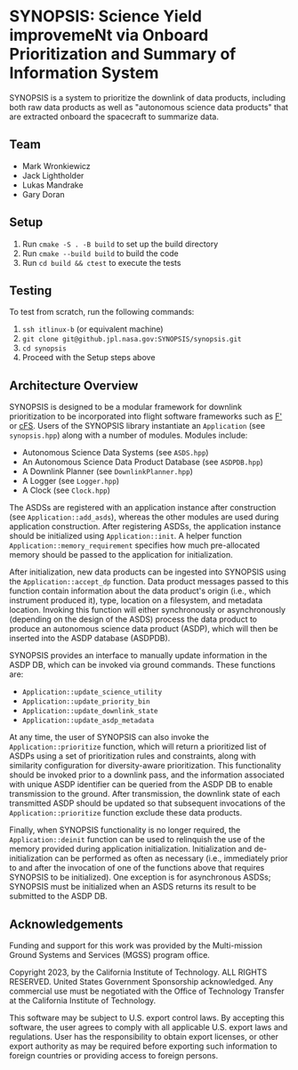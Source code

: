 SYNOPSIS: Science Yield improvemeNt via Onboard Prioritization and Summary of Information System
================================================================================================

SYNOPSIS is a system to prioritize the downlink of data products, including
both raw data products as well as "autonomous science data products" that are
extracted onboard the spacecraft to summarize data.

## Team
 - Mark Wronkiewicz
 - Jack Lightholder
 - Lukas Mandrake
 - Gary Doran

## Setup

1. Run `cmake -S . -B build` to set up the build directory
2. Run `cmake --build build` to build the code
3. Run `cd build && ctest` to execute the tests

## Testing

To test from scratch, run the following commands:

1. `ssh itlinux-b` (or equivalent machine)
2. `git clone git@github.jpl.nasa.gov:SYNOPSIS/synopsis.git`
3. `cd synopsis`
4. Proceed with the Setup steps above

## Architecture Overview

SYNOPSIS is designed to be a modular framework for downlink prioritization to
be incorporated into flight software frameworks such as
[F'](https://nasa.github.io/fprime/) or [cFS](https://cfs.gsfc.nasa.gov/).
Users of the SYNOPSIS library instantiate an `Application` (see `synopsis.hpp`)
along with a number of modules. Modules include:

 - Autonomous Science Data Systems (see `ASDS.hpp`)
 - An Autonomous Science Data Product Database (see `ASDPDB.hpp`)
 - A Downlink Planner (see `DownlinkPlanner.hpp`)
 - A Logger (see `Logger.hpp`)
 - A Clock (see `Clock.hpp`)

The ASDSs are registered with an application instance after construction (see
`Application::add_asds`), whereas the other modules are used during application
construction. After registering ASDSs, the application instance should be
initialized using `Application::init`. A helper function
`Application::memory_requirement` specifies how much pre-allocated memory
should be passed to the application for initialization.

After initialization, new data products can be ingested into SYNOPSIS using the
`Application::accept_dp` function. Data product messages passed to this
function contain information about the data product's origin (i.e., which
instrument produced it), type, location on a filesystem, and metadata location.
Invoking this function will either synchronously or asynchronously (depending
on the design of the ASDS) process the data product to produce an autonomous
science data product (ASDP), which will then be inserted into the ASDP
database (ASDPDB).

SYNOPSIS provides an interface to manually update information in the ASDP DB,
which can be invoked via ground commands. These functions are:

 - `Application::update_science_utility`
 - `Application::update_priority_bin`
 - `Application::update_downlink_state`
 - `Application::update_asdp_metadata`

At any time, the user of SYNOPSIS can also invoke the `Application::prioritize`
function, which will return a prioritized list of ASDPs using a set of
prioritization rules and constraints, along with similarity configuration for
diversity-aware prioritization. This functionality should be invoked prior to
a downlink pass, and the information associated with unique ASDP identifier can
be queried from the ASDP DB to enable transmission to the ground. After
transmission, the downlink state of each transmitted ASDP should be updated so
that subsequent invocations of the `Application::prioritize` function exclude
these data products.

Finally, when SYNOPSIS functionality is no longer required, the
`Application::deinit` function can be used to relinquish the use of the memory
provided during application initialization. Initialization and
de-initialization can be performed as often as necessary (i.e., immediately
prior to and after the invocation of one of the functions above that requires
SYNOPSIS to be initialized). One exception is for asynchronous ASDSs; SYNOPSIS
must be initialized when an ASDS returns its result to be submitted to the ASDP
DB.

## Acknowledgements

Funding and support for this work was provided by the Multi-mission Ground
Systems and Services (MGSS) program office.

Copyright 2023, by the California Institute of Technology. ALL RIGHTS RESERVED. United States Government Sponsorship acknowledged. Any commercial use must be negotiated with the Office of Technology Transfer at the California Institute of Technology.

This software may be subject to U.S. export control laws. By accepting this software, the user agrees to comply with all applicable U.S. export laws and regulations. User has the responsibility to obtain export licenses, or other export authority as may be required before exporting such information to foreign countries or providing access to foreign persons.
